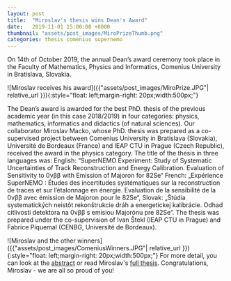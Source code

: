 ```yaml
---
layout: post
title:  "Miroslav's thesis wins Dean's Award"
date:   2019-11-01 15:00:00 +0000
thumbnail: "assets/post_images/MiroPrizeThumb.png"
categories: thesis comenius supernemo
---
```


On 14th of October 2019, the annual Dean’s award ceremony took place in the Faculty of Mathematics, Physics and Informatics, Comenius University in Bratislava, Slovakia. 

![Miroslav receives his award]({{"assets/post_images/MiroPrize.JPG"| relative_url }}){:style="float: left;margin-right: 20px;width:500px;"}

The Dean’s award is awarded for the best PhD. thesis of the previous academic year (in this case 2018/2019) in four categories: physics, mathematics, informatics and didactics (of natural sciences). Our collaborator Miroslav Macko, whose PhD. thesis was prepared as a co-supervised project between Comenius University in Bratislava (Slovakia), Université de Bordeaux (France) and IEAP CTU in Prague (Czech Republic), received the award in the physics category. The title of the thesis in three languages was: 
English:
“SuperNEMO Experiment: Study of Systematic Uncertainties of Track Reconstruction and Energy Calibration. Evaluation of Sensitivity to 0νββ with Emission of Majoron for 82Se“
French:
„Expérience SuperNEMO : Études des incertitudes systématiques sur la reconstruction de traces et sur l’étalonnage en énergie. Evaluation de la sensibilité de la 0νββ avec émission de Majoron pour le 82Se“,
Slovak:
„Štúdia systematických neistôt rekonštrukcie dráh a energetickej kalibrácie. Odhad citlivosti detektora na 0νββ s emisiou Majorónu pre 82Se“.
The thesis was prepared under the co-supervision of Ivan Štekl (IEAP CTU in Prague) and Fabrice Piquemal (CENBG, Université de Bordeaux).

![Miroslav and the other winners]({{"assets/post_images/ComeniusWinners.JPG"| relative_url }}){:style="float: left;margin-right: 20px;width:500px;"}
For more detail, you can look at the [abstract](http://theses.fr/2018BORD0368) or read Miroslav's  [full thesis](https://tel.archives-ouvertes.fr/tel-02122290/document). Congratulations, Miroslav - we are all so proud of you!

